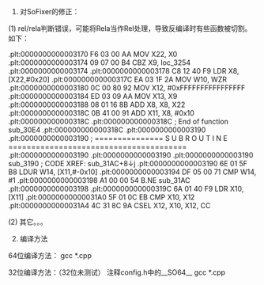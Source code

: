 


1. 对SoFixer的修正：

(1) rel/rela判断错误，可能将Rela当作Rel处理，导致反编译时有些函数被切割。如下：

.plt:0000000000003170 F6 03 00 AA      MOV             X22, X0
.plt:0000000000003174 09 07 00 B4       CBZ             X9, loc_3254
.plt:0000000000003174
.plt:0000000000003178 C8 12 40 F9       LDR             X8, [X22,#0x20]
.plt:000000000000317C EA 03 1F 2A      MOV             W10, WZR
.plt:0000000000003180 0C 00 80 92       MOV             X12, #0xFFFFFFFFFFFFFFFF
.plt:0000000000003184 ED 03 09 AA      MOV             X13, X9
.plt:0000000000003188 08 01 16 8B       ADD             X8, X8, X22
.plt:000000000000318C 0B 41 00 91       ADD             X11, X8, #0x10
.plt:000000000000318C
.plt:000000000000318C                  ; End of function sub_30E4
.plt:000000000000318C
.plt:0000000000003190
.plt:0000000000003190                  ; =============== S U B R O U T I N E =======================================
.plt:0000000000003190
.plt:0000000000003190
.plt:0000000000003190                  sub_3190                      ; CODE XREF: sub_31AC+8↓j
.plt:0000000000003190 6E 01 5F B8      LDUR            W14, [X11,#-0x10]
.plt:0000000000003194 DF 05 00 71      CMP             W14, #1
.plt:0000000000003198 A1 00 00 54      B.NE            sub_31AC
.plt:0000000000003198
.plt:000000000000319C 6A 01 40 F9      LDR             X10, [X11]
.plt:00000000000031A0 5F 01 0C EB      CMP             X10, X12
.plt:00000000000031A4 4C 31 8C 9A      CSEL            X12, X10, X12, CC


(2) 其它。。。

2. 编译方法

64位编译方法：
gcc *.cpp

32位编译方法：（32位未测试）
注释config.h中的__SO64__
gcc *.cpp

